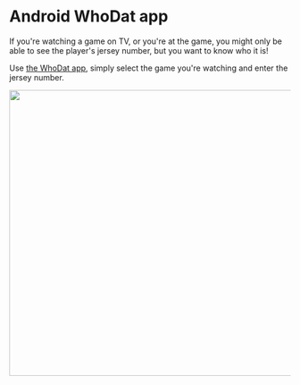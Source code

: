 # Android WhoDat app
If you're watching a game on TV, or you're at the game, you might only be able to see the player's jersey number, but you want to know who it is!

Use [the WhoDat app](https://whodat.amandeep.ca/), simply select the game you're watching and enter the jersey number.

<img src="https://whodat.amandeep.ca/img/nexi-usa.png" width="512">
